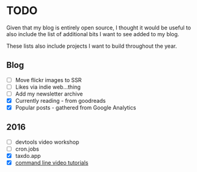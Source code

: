 # TODO

Given that my blog is entirely open source, I thought it would be useful to also
include the list of additional bits I want to see added to my blog.

These lists also include projects I want to build throughout the year.

## Blog

- [ ] Move flickr images to SSR
- [ ] Likes via indie web…thing
- [ ] Add my newsletter archive
- [x] Currently reading - from goodreads
- [x] Popular posts - gathered from Google Analytics

## 2016

- [ ] devtools video workshop
- [ ] cron.jobs
- [x] taxdo.app
- [x] [command line video tutorials](https://terminal.training)
